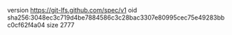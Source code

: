 version https://git-lfs.github.com/spec/v1
oid sha256:3048ec3c719d4be7884586c3c28bac3307e80995cec75e49283bbc0cf62f4a04
size 2777
